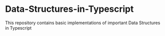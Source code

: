 # Data-Structures-in-Typescript
This repository contains basic implementations of important Data Structures in Typescript
